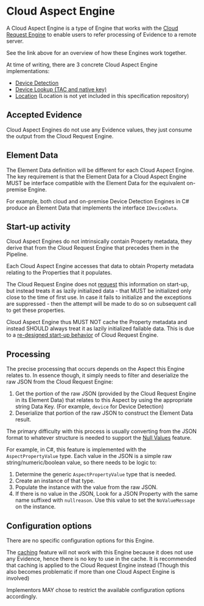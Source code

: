 # Cloud Aspect Engine

A Cloud Aspect Engine is a type of Engine that works with the
[Cloud Request Engine](cloud-request-engine.md#overview) to enable users
to refer processing of Evidence to a remote server.

See the link above for an overview of how these Engines work together.

At time of writing, there are 3 concrete Cloud Aspect Engine implementations:

- [Device Detection](../../device-detection-specification/pipeline-elements/device-detection-cloud.md)
- [Device Lookup (TAC and native key)](../../device-detection-specification/pipeline-elements/hardware-profile-lookup-cloud.md)
- [Location](https://github.com/51Degrees/location-dotnet/blob/master/FiftyOne.GeoLocation.Cloud/FlowElements/GeoLocationCloudEngine.cs)
  (Location is not yet included in this specification repository)

## Accepted Evidence

Cloud Aspect Engines do not use any Evidence values, they just consume
the output from the Cloud Request Engine.

## Element Data

The Element Data definition will be different for each Cloud Aspect Engine.
The key requirement is that the Element Data for a Cloud Aspect Engine MUST
be interface compatible with the Element Data for the equivalent on-premise
Engine.

For example, both cloud and on-premise Device Detection Engines in C#
produce an Element Data that implements the interface `IDeviceData`.

## Start-up activity

Cloud Aspect Engines do not intrinsically contain Property metadata, they
derive that from the Cloud Request Engine that precedes them in
the Pipeline.

Each Cloud Aspect Engine accesses that data to obtain Property metadata relating 
to the Properties that it populates.

The Cloud Request Engine does not [request](cloud-request-engine.md#start-up-activity)
this information on start-up, but instead treats it as lazily initialized data - that 
MUST be initialized only close to the time of first use.  In case it fails to initialize
and the exceptions are suppressed - then the attempt will be made to do so on subsequent call
to get these properties.  

Cloud Aspect Engine thus MUST NOT cache the Property metadata and instead SHOULD always 
treat it as lazily initialized failable data.  This is due to a [re-designed
start-up behavior](cloud-request-engine.md#updated-design) of Cloud Request Engine.

## Processing

The precise processing that occurs depends on the Aspect this
Engine relates to. In essence though, it simply needs to filter and
deserialize the raw JSON from the Cloud Request Engine:

1. Get the portion of the raw JSON (provided by the Cloud Request Engine in its
   Element Data) that relates to this Aspect by using the appropriate
   string Data Key. (For example, `device` for Device Detection)
2. Deserialize that portion of the raw JSON to construct the Element Data result.

The primary difficulty with this process is usually converting from the JSON
format to whatever structure is needed to support the
[Null Values](../features/properties.md#null-values) feature.

For example, in C#, this feature is implemented with the `AspectPropertyValue`
type. Each value in the JSON is a simple raw string/numeric/boolean value, so
there needs to be logic to:

1. Determine the generic `AspectPropertyValue` type that is needed.
2. Create an instance of that type.
3. Populate the instance with the value from the raw JSON.
4. If there is no value in the JSON, Look for a JSON Property with the same
   name suffixed with `nullreason`. Use this value to set the `NoValueMessage`
   on the instance.

## Configuration options

There are no specific configuration options for this Engine.

The [caching](../features/caching.md) feature will not work
with this Engine because it does not use any Evidence, hence there
is no key to use in the cache.
It is recommended that caching is applied to the Cloud Request Engine instead
(Though this also becomes problematic if more than one Cloud Aspect Engine
is involved)

Implementors MAY chose to restrict the available configuration options accordingly.

